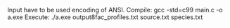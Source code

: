 Input have to be used encoding of ANSI.
Compile:
	gcc -std=c99 main.c -o a.exe
Execute:
	./a.exe output8fac_profiles.txt source.txt  species.txt
